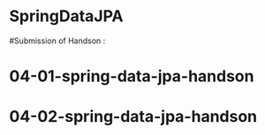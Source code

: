 # SpringDataJPA

#Submission of Handson :
# 04-01-spring-data-jpa-handson
# 04-02-spring-data-jpa-handson
